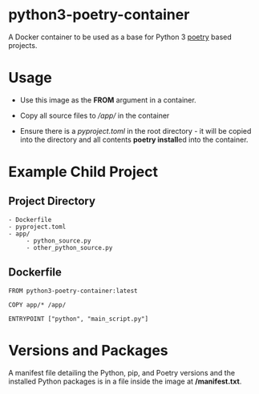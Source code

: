 # python3-poetry-container
A Docker container to be used as a base for Python 3 [poetry](https://poetry.eustace.io) based projects.

# Usage

* Use this image as the **FROM** argument in a container.

* Copy all source files to */app/* in the container

* Ensure there is a *pyproject.toml* in the root directory - it will be copied into the directory and all contents **poetry install**ed into the container.

# Example Child Project

## Project Directory

```
- Dockerfile
- pyproject.toml
- app/
     - python_source.py
     - other_python_source.py
```

## Dockerfile

``` docker
FROM python3-poetry-container:latest

COPY app/* /app/

ENTRYPOINT ["python", "main_script.py"]

```

# Versions and Packages

A manifest file detailing the Python, pip, and Poetry versions and the installed Python packages is in a file inside the image at **/manifest.txt**.

